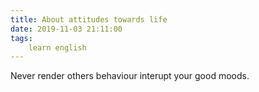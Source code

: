 ```yaml
---
title: About attitudes towards life
date: 2019-11-03 21:11:00
tags:
    learn english
---
```

Never render others behaviour interupt your good moods.